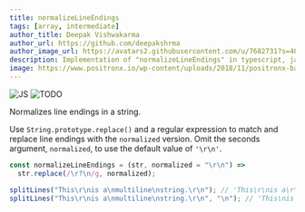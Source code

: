 ```yaml
---
title: normalizeLineEndings
tags: [array, intermediate]
author_title: Deepak Vishwakarma
author_url: https://github.com/deepakshrma
author_image_url: https://avatars2.githubusercontent.com/u/7682731?s=400
description: Implementation of "normalizeLineEndings" in typescript, javascript and deno.
image: https://www.positronx.io/wp-content/uploads/2018/11/positronx-banner-1152-1.jpg
---
```


![JS](https://img.shields.io/badge/supports-javascript-yellow.svg?style=flat-square)
![TODO](https://img.shields.io/badge///TODO-blue.svg?style=flat-square)

Normalizes line endings in a string.

Use `String.prototype.replace()` and a regular expression to match and replace line endings with the `normalized` version.
Omit the seconds argument, `normalized`, to use the default value of `'\r\n'`.

```js
const normalizeLineEndings = (str, normalized = "\r\n") =>
  str.replace(/\r?\n/g, normalized);
```

```js
splitLines("This\r\nis a\nmultiline\nstring.\r\n"); // 'This\r\nis a\r\nmultiline\r\nstring.\r\n'
splitLines("This\r\nis a\nmultiline\nstring.\r\n", "\n"); // 'This\nis a\nmultiline\nstring.\n'
```
